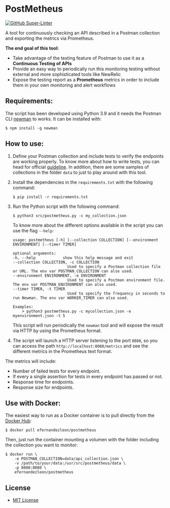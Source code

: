 # PostMetheus

[![GitHub Super-Linter](https://github.com/efernandezleon/postmetheus/workflows/Super-Linter/badge.svg)](https://github.com/marketplace/actions/super-linter)

A tool for continuously checking an API described in a Postman collection and exporting the metrics via Prometheus.

**The end goal of this tool:**

- Take advantage of the testing feature of Postman to use it as a **Continuous Testing of APIs**
- Provide an easy way to periodically run this monitoring testing without external and more sophisticated tools like NewRelic
- Expose the testing report as a **Prometheus** metrics in order to include them in your own monitoring and alert workflows 

## Requirements:

The script has been developed using Python 3.9 and it needs the Postman CLI [newman](https://github.com/postmanlabs/newman) to works. It can be installed with:

```
$ npm install -g newman
```

## How to use:

1. Define your Postman collection and include tests to verify the endpoints are working properly. To know more about how to write tests, you can head for official [guideline](https://learning.postman.com/docs/writing-scripts/test-scripts/). In addition, there are some samples of collections in the folder `data` to just to play around with this tool.

2. Install the dependencies in the `requirements.txt` with the following command:

    ```
    $ pip install -r requirements.txt
    ```

3. Run the Python script with the following command:

    ```
    $ python3 src/postmetheus.py -c my_collection.json
    ```

    To know more about the different options available in the script you can use the flag `--help`:

    ```
    usage: postmetheus [-h] [--collection COLLECTION] [--environment ENVIRONMENT] [--timer TIMER]

    optional arguments:
    -h, --help            show this help message and exit
    --collection COLLECTION, -c COLLECTION
                            Used to specify a Postman collection file or URL. The env var POSTMAN_COLLECTION can also used.
    --environment ENVIRONMENT, -e ENVIRONMENT
                            Used to specify a Postman environment file. The env var POSTMAN_ENVIRONMENT can also used.
    --timer TIMER, -t TIMER
                            Used to specify the frequency in seconds to run Newman. The env var WORKER_TIMER can also used.

    Examples:
        > python3 postmetheus.py -c mycollection.json -e myenvironment.json -t 5
    ```

    This script will run periodically the `newman` tool and will expose the result via HTTP by using the Prometheus format.

4. The script will launch a HTTP server listening to the port `8080`, so you can access the path `http://localhost:8080/metrics` and see the different metrics in the Prometheus text format.

The metrics will include:

- Number of failed tests for every endpoint.
- If every a single assertion for tests in every endpoint has passed or not.
- Response time for endpoints.
- Response size for endpoints.

## Use with Docker:

The easiest way to run as a Docker container is to pull directly from the [Docker Hub](https://hub.docker.com/r/efernandezleon/postmetheus):

```
$ docker pull efernandezleon/postmetheus
```

Then, just run the container mounting a volumen with the folder including the collection you want to monitor:

```
$ docker run \
    -e POSTMAN_COLLECTION=data/api_collection.json \
    -v /path/to/your/data:/usr/src/postmetheus/data \
    -p 8080:8080 \
    efernandezleon/postmetheus
```

## License

- [MIT License](https://github.com/efernandezleon/postmetheus/blob/main/LICENSE)
